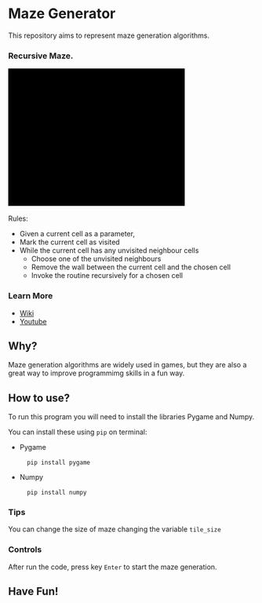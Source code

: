 # Maze Generator

This repository aims to represent maze generation algorithms.

### Recursive Maze.

<img src= "https://github.com/EuReinoso/Maze-Generator/blob/master/assets/mazee20.gif" width= "360" height= "280">

Rules:

- Given a current cell as a parameter,
- Mark the current cell as visited
- While the current cell has any unvisited neighbour cells
    - Choose one of the unvisited neighbours
    - Remove the wall between the current cell and the chosen cell
    - Invoke the routine recursively for a chosen cell

### Learn More

- [Wiki](https://en.wikipedia.org/wiki/Maze_generation_algorithm)
- [Youtube](https://www.youtube.com/watch?v=p3mymCWzhV8&t=46s)

## Why?

Maze generation algorithms are widely used in games, but they are also a great way to improve programmimg skills in a fun way.

## How to use?

To run this program you will need to install the libraries Pygame and Numpy.

You can install these using `pip` on terminal:

- Pygame

        pip install pygame

- Numpy

        pip install numpy

### Tips

You can change the size of maze changing the variable `tile_size`

### Controls

After run the code, press key `Enter` to start the maze generation.

## Have Fun!

